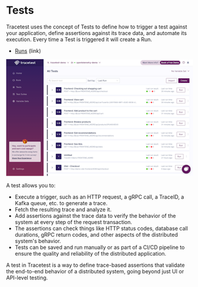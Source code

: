 # Tests

Tracetest uses the concept of Tests to define how to trigger a test against your application, define assertions against its trace data, and automate its execution. Every time a Test is triggered it will create a Run.
- [Runs](../concepts/runs.md) (link)

![Tests](../img/tests.png)

A test allows you to:

- Execute a trigger, such as an HTTP request, a gRPC call, a TraceID, a Kafka queue, etc. to generate a trace.
- Fetch the resulting trace and analyze it.
- Add assertions against the trace data to verify the behavior of the system at every step of the request transaction.
- The assertions can check things like HTTP status codes, database call durations, gRPC return codes, and other aspects of the distributed system's behavior.
- Tests can be saved and run manually or as part of a CI/CD pipeline to ensure the quality and reliability of the distributed application.

A test in Tracetest is a way to define trace-based assertions that validate the end-to-end behavior of a distributed system, going beyond just UI or API-level testing.


